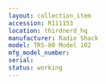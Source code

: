 ```yaml
---
layout: collection_item
accession: R111153
location: thirdnerd_hq
manufacturer: Radio Shack
model: TRS-80 Model 102
mfg_model_number: 
serial: 
status: working
---
```


